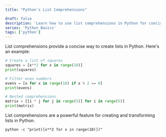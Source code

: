 ```yaml
---
title: "Python's List Comprehensions"

draft: false
description: 'Learn how to use list comprehensions in Python for concise and readable code.'
series: 'Python Basics'
tags: ['python']
---
```


List comprehensions provide a concise way to create lists in Python. Here's an example:

```python
# Create a list of squares
squares = [x**2 for x in range(10)]
print(squares)

# Filter even numbers
evens = [x for x in range(10) if x % 2 == 0]
print(evens)

# Nested comprehensions
matrix = [[i * j for j in range(5)] for i in range(5)]
print(matrix)
```

List comprehensions are a powerful feature for creating and transforming lists in Python.

```shell title="Running Python List Comprehensions"
python -c "print([x**2 for x in range(10)])"
```
